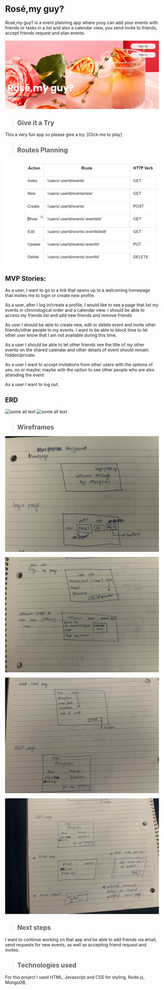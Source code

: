 # Rosé,my guy?
Rosé,my guy? is a event planning app where youy can add your events with friends or tasks in a list and also a calendar view, you send invite to friends, accept friends request and plan events.

![rose](/pictures/rose.png)

> ## Give it a Try
This a very fun app so please give a try.
[Click me to play]
      
 > ## Routes Planning
![some all text](/pictures/routes.png)

## MVP Stories:
As a user, I want to go to a link that opens up to a welcoming homepage that invites me to login or create new profile.

As a user, after I log in/create a profile, I would like to see a page that list my events in chronological order and a calendar view. I should be able to access my friends list and add new friends and remove friends

As user I should be able to create new, edit or delete event and invite other friends/other people to my events. I want to be able to block time to let other user know that I am not available during this time.

As a user I should be able to let other friends see the title of my other events on the shared calendar and other details of event should remain hidden/private.

As a user I want to accept invitations from other users with the options of yes, no or maybe; maybe with the option to see other people who are also attending the event

As a user I want to log out.

## ERD
![some all text](/pictures/userSchema.jpg)
![some all text](/pictures/eventSchema.jpg)

 > ## Wireframes
![some all text](/pictures/IMG_5012.jpg)


![some all text](/pictures/IMG_5013.jpg)


![some all text](/pictures/IMG_5014.jpg)


![some all text](/pictures/IMG_5015.jpg)

> ## Next steps
I want to continue working on that app and be able to add friends via email, send requests for new events, as well as accepting friend request and invites.


 > ## Technologies used
For this project I used HTML, Javascript and CSS for styling, Node.js, MongoDB, 